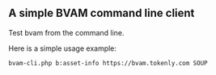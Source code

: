 ## A simple BVAM command line client

Test bvam from the command line.

Here is a simple usage example:
```
bvam-cli.php b:asset-info https://bvam.tokenly.com SOUP
```

